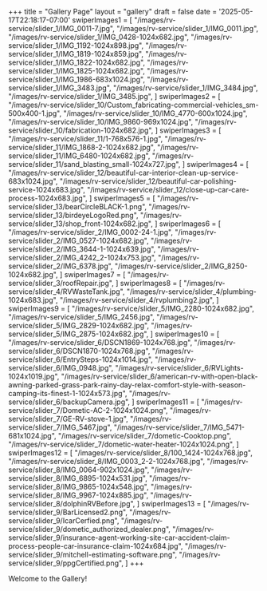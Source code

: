 +++
title = "Gallery Page"
layout = "gallery"
draft = false
date = '2025-05-17T22:18:17-07:00'
swiperImages1 = [
  "/images/rv-service/slider_1/IMG_0011-7.jpg",
  "/images/rv-service/slider_1/IMG_0011.jpg",
  "/images/rv-service/slider_1/IMG_0428-1024x682.jpg",
  "/images/rv-service/slider_1/IMG_1192-1024x898.jpg",
  "/images/rv-service/slider_1/IMG_1819-1024x859.jpg",
  "/images/rv-service/slider_1/IMG_1822-1024x682.jpg",
  "/images/rv-service/slider_1/IMG_1825-1024x682.jpg",
  "/images/rv-service/slider_1/IMG_1986-683x1024.jpg",
  "/images/rv-service/slider_1/IMG_3483.jpg",
  "/images/rv-service/slider_1/IMG_3484.jpg",
  "/images/rv-service/slider_1/IMG_3485.jpg",
]
swiperImages2 = [
  "/images/rv-service/slider_10/Custom_fabricating-commercial-vehicles_sm-500x400-1.jpg",
  "/images/rv-service/slider_10/IMG_4770-600x1024.jpg",
  "/images/rv-service/slider_10/IMG_9860-969x1024.jpg",
  "/images/rv-service/slider_10/fabrication-1024x682.jpg",
]
swiperImages3 = [
  "/images/rv-service/slider_11/1-768x576-1.jpg",
  "/images/rv-service/slider_11/IMG_1868-2-1024x682.jpg",
  "/images/rv-service/slider_11/IMG_6480-1024x682.jpg",
  "/images/rv-service/slider_11/sand_blasting_small-1024x727.jpg",
]
swiperImages4 = [
  "/images/rv-service/slider_12/beautiful-car-interior-clean-up-service-683x1024.jpg",
  "/images/rv-service/slider_12/beautiful-car-polishing-service-1024x683.jpg",
  "/images/rv-service/slider_12/close-up-car-care-process-1024x683.jpg",
]
swiperImages5 = [
  "/images/rv-service/slider_13/bearCircleBLACK-1.png",
  "/images/rv-service/slider_13/birdeyeLogoRed.png",
  "/images/rv-service/slider_13/shop_front-1024x682.jpg",
]
swiperImages6 = [
  "/images/rv-service/slider_2/IMG_0002-24-1.jpg",
  "/images/rv-service/slider_2/IMG_0527-1024x682.jpg",
  "/images/rv-service/slider_2/IMG_3644-1-1024x639.jpg",
  "/images/rv-service/slider_2/IMG_4242_2-1024x753.jpg",
  "/images/rv-service/slider_2/IMG_6378.jpg",
  "/images/rv-service/slider_2/IMG_8250-1024x682.jpg",
]
swiperImages7 = [
  "/images/rv-service/slider_3/roofRepair.jpg",
]
swiperImages8 = [
  "/images/rv-service/slider_4/RVWasteTank.jpg",
  "/images/rv-service/slider_4/plumbing-1024x683.jpg",
  "/images/rv-service/slider_4/rvplumbing2.jpg",
]
swiperImages9 = [
  "/images/rv-service/slider_5/IMG_2280-1024x682.jpg",
  "/images/rv-service/slider_5/IMG_2456.jpg",
  "/images/rv-service/slider_5/IMG_2829-1024x682.jpg",
  "/images/rv-service/slider_5/IMG_2875-1024x682.jpg",
]
swiperImages10 = [
  "/images/rv-service/slider_6/DSCN1869-1024x768.jpg",
  "/images/rv-service/slider_6/DSCN1870-1024x768.jpg",
  "/images/rv-service/slider_6/EntrySteps-1024x1014.jpg",
  "/images/rv-service/slider_6/IMG_0948.jpg",
  "/images/rv-service/slider_6/RVLights-1024x1019.jpg",
  "/images/rv-service/slider_6/american-rv-with-open-black-awning-parked-grass-park-rainy-day-relax-comfort-style-with-season-camping-its-finest-1-1024x573.jpg",
  "/images/rv-service/slider_6/backupCamera.jpg",
]
swiperImages11 = [
  "/images/rv-service/slider_7/Dometic-AC-2-1024x1024.png",
  "/images/rv-service/slider_7/GE-RV-stove-1.jpg",
  "/images/rv-service/slider_7/IMG_5467.jpg",
  "/images/rv-service/slider_7/IMG_5471-681x1024.jpg",
  "/images/rv-service/slider_7/dometic-Cooktop.png",
  "/images/rv-service/slider_7/dometic-water-heater-1024x1024.png",
]
swiperImages12 = [
  "/images/rv-service/slider_8/100_1424-1024x768.jpg",
  "/images/rv-service/slider_8/IMG_0003_2-2-1024x768.jpg",
  "/images/rv-service/slider_8/IMG_0064-902x1024.jpg",
  "/images/rv-service/slider_8/IMG_6895-1024x531.jpg",
  "/images/rv-service/slider_8/IMG_9865-1024x548.jpg",
  "/images/rv-service/slider_8/IMG_9967-1024x885.jpg",
  "/images/rv-service/slider_8/dolphinRVBefore.jpg",
]
swiperImages13 = [
  "/images/rv-service/slider_9/BarLicensed2.png",
  "/images/rv-service/slider_9/IcarCerfied.png",
  "/images/rv-service/slider_9/dometic_authorized_dealer.png",
  "/images/rv-service/slider_9/insurance-agent-working-site-car-accident-claim-process-people-car-insurance-claim-1024x684.jpg",
  "/images/rv-service/slider_9/mitchell-estimating-software.png",
  "/images/rv-service/slider_9/ppgCertified.png",
]
+++

Welcome to the Gallery!
